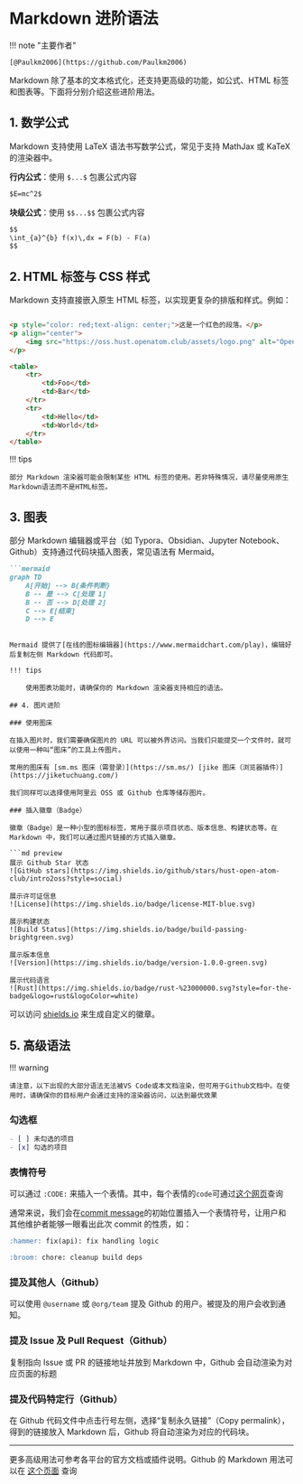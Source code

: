 # Markdown 进阶语法

!!! note "主要作者"

    [@Paulkm2006](https://github.com/Paulkm2006)

Markdown 除了基本的文本格式化，还支持更高级的功能，如公式、HTML 标签和图表等。下面将分别介绍这些进阶用法。

## 1. 数学公式

Markdown 支持使用 LaTeX 语法书写数学公式，常见于支持 MathJax 或 KaTeX 的渲染器中。

**行内公式**：使用 `$...$` 包裹公式内容  
```md preview
$E=mc^2$
```

**块级公式**：使用 `$$...$$` 包裹公式内容  

```md preview
$$
\int_{a}^{b} f(x)\,dx = F(b) - F(a)
$$
```

## 2. HTML 标签与 CSS 样式

Markdown 支持直接嵌入原生 HTML 标签，以实现更复杂的排版和样式。例如：

```md preview

<p style="color: red;text-align: center;">这是一个红色的段落。</p>
<p align="center">
    <img src="https://oss.hust.openatom.club/assets/logo.png" alt="OpenAtom Club Logo" width="200" />
</p>

<table>
    <tr>
        <td>Foo</td>
        <td>Bar</td>
    </tr>
    <tr>
        <td>Hello</td>
        <td>World</td>
    </tr>
</table>

```

!!! tips

    部分 Markdown 渲染器可能会限制某些 HTML 标签的使用。若非特殊情况，请尽量使用原生Markdown语法而不是HTML标签。

## 3. 图表

部分 Markdown 编辑器或平台（如 Typora、Obsidian、Jupyter Notebook、Github）支持通过代码块插入图表，常见语法有 Mermaid。

```md preview
```mermaid
graph TD
    A[开始] --> B{条件判断}
    B -- 是 --> C[处理 1]
    B -- 否 --> D[处理 2]
    C --> E[结束]
    D --> E
```
```

Mermaid 提供了[在线的图标编辑器](https://www.mermaidchart.com/play)，编辑好后复制左侧 Markdown 代码即可。

!!! tips

    使用图表功能时，请确保你的 Markdown 渲染器支持相应的语法。

## 4. 图片进阶

### 使用图床

在插入图片时，我们需要确保图片的 URL 可以被外界访问。当我们只能提交一个文件时，就可以使用一种叫“图床”的工具上传图片。

常用的图床有 [sm.ms 图床（需登录）](https://sm.ms/) [jike 图床（浏览器插件）](https://jiketuchuang.com/)

我们同样可以选择使用阿里云 OSS 或 Github 仓库等储存图片。

### 插入徽章（Badge）

徽章（Badge）是一种小型的图标标签，常用于展示项目状态、版本信息、构建状态等。在 Markdown 中，我们可以通过图片链接的方式插入徽章。

```md preview
展示 Github Star 状态
![GitHub stars](https://img.shields.io/github/stars/hust-open-atom-club/intro2oss?style=social)

展示许可证信息
![License](https://img.shields.io/badge/license-MIT-blue.svg)

展示构建状态
![Build Status](https://img.shields.io/badge/build-passing-brightgreen.svg)

展示版本信息
![Version](https://img.shields.io/badge/version-1.0.0-green.svg)

展示代码语言
![Rust](https://img.shields.io/badge/rust-%23000000.svg?style=for-the-badge&logo=rust&logoColor=white)
```


可以访问 [shields.io](https://shields.io/) 来生成自定义的徽章。

## 5. 高级语法

!!! warning

    请注意，以下出现的大部分语法无法被VS Code或本文档渲染，但可用于Github文档中。在使用时，请确保你的目标用户会通过支持的渲染器访问，以达到最优效果

### 勾选框

```md preview
- [ ] 未勾选的项目
- [x] 勾选的项目
```

### 表情符号

可以通过 `:CODE:` 来插入一个表情。其中，每个表情的`code`可通过[这个网页](https://github.com/ikatyang/emoji-cheat-sheet/blob/master/README.md)查询

通常来说，我们会在[commit message](../sec1/subsec2/6-commit-message.md)的初始位置插入一个表情符号，让用户和其他维护者能够一眼看出此次 commit 的性质，如：

```md preview
:hammer: fix(api): fix handling logic

:broom: chore: cleanup build deps
```

### 提及其他人（Github）

可以使用 `@username` 或 `@org/team` 提及 Github 的用户。被提及的用户会收到通知。

### 提及 Issue 及 Pull Request（Github）

复制指向 Issue 或 PR 的链接地址并放到 Markdown 中，Github 会自动渲染为对应页面的标题

### 提及代码特定行（Github）

在 Github 代码文件中点击行号左侧，选择“复制永久链接”（Copy permalink），得到的链接放入 Markdown 后，Github 将自动渲染为对应的代码块。

---
更多高级用法可参考各平台的官方文档或插件说明。Github 的 Markdown 用法可以在 [这个页面](https://docs.github.com/en/get-started/writing-on-github/getting-started-with-writing-and-formatting-on-github/basic-writing-and-formatting-syntax) 查询
